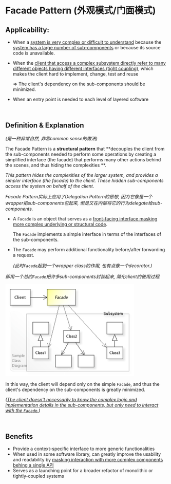 # Facade Pattern (外观模式/门面模式)

## Applicability:

* When a <u>system is very complex or difficult to understand</u> because the <u>system has a large number of sub-components</u> or because its source code is unavailable.

* When the <u>client that access a complex subsystem directly refer to many different objects having different interfaces (tight coupling)</u>, which makes the client hard to implement, change, test and reuse

  => The client's dependency on the sub-components should be minimized.

* When an entry point is needed to each level of layered software

<br>

## Definition & Explanation

*(是一种非常自然, 非常common sense的做法)*

The Facade Pattern is a **structural pattern** that **decouples the client from the sub-components needed to perform some operations by creating a simplified interface (the facade) that performs many other actions behind the scenes, and thus hiding the complexities **.

*This pattern hides the complexities of the larger system, and provides a simpler interface (the facade) to the client. These hidden sub-components access the system on behalf of the client.*

*Facade Pattern实际上应用了Delegation Pattern的思想, 因为它像是一个wrapper把sub-components包起来, 但是又在内部将它的行为delegate给sub-components.*

* A `Facade` is an object that serves as a <u>front-facing interface masking more complex underlying or structural code</u>.

  The `Facade` implements a simple interface in terms of the interfaces of the sub-components.

* The `Facade` may perform additional functionality before/after forwarding a request.

  *(此时`Facade`起到一个wrapper class的作用, 也有点像一个decorator.)*

*即用一个总的`Facade`把许多sub-components封装起来, 简化client的使用过程.*

<img src="https://github.com/Ziang-Lu/Design-Patterns/blob/master/3-Structural%20Patterns/4-Facade%20Pattern/facade_pattern.png?raw=true" width="400px">

In this way, the client will depend only on the simple `Facade`, and thus the client's dependency on the sub-components is greatly minimized.

*(<u>The client doesn't necessarily to know the complex logic and implementation details in the sub-components, but only need to interact with the `Facade`.</u>)*

<br>

## Benefits

* Provide a context-specific interface to more generic functionalities
* When used in some software library, can greatly improve the usability and readability by <u>masking interaction with more complex components behing a single API</u>
* Serves as a launching point for a broader refactor of monolithic or tightly-coupled systems